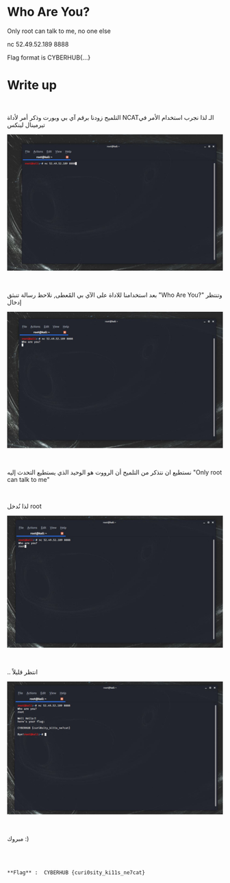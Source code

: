 # Who Are You?

Only root can talk to me, no one else

nc 52.49.52.189 8888

Flag format is CYBERHUB{...}

# Write up
<br />

التلميح زودنا برقم آي بي وبورت وذكر أمر لأداة
NCATالـ
لذا نجرب استخدام الأمر في تيرمينال لينكس

![source](1.JPG)

<br />

بعد استخدامنا للاداة على الآي بي المًعطى, نلاحظ رسالة تنبثق
"Who Are You?" 
وتنتظر إدخال
 
![php](2.JPG)

<br />

نستطيع ان نتذكر من التلميح أن الرووت هو الوحيد الذي يستطيع التحدث إليه 
"Only root can talk to me" 

<br />

لذا نُدخل
root 

![source](3.JPG)

<br />

 .. انتظر قليلاً

![flag](4.JPG)

<br />

مبروك :)

<br />
<br />

```
**Flag** :  CYBERHUB {curi0sity_ki11s_ne7cat}
```
